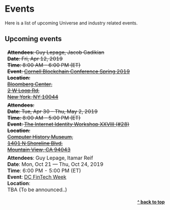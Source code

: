 # Events

Here is a list of upcoming Universe and industry related events.

## Upcoming events

<table class="table">
  <thead>
    <tr> <!-- EVENT -- Start ------------------------>
      <td>
        <del>
        <b>Attendees</b>: Guy Lepage, Jacob Gadikian <br />
        <b>Date</b>: Fri, Apr 12, 2019 <br />
        <b>Time</b>: 8:00 AM – 6:00 PM (ET) <br />
        <b>Event</b>: 
        <a href="https://www.cbspringconference.org/">
          Cornell Blockchain Conference Spring 2019
        </a> <br />
        <b>Location</b>: <br />
        <a href="https://goo.gl/maps/Qo9k2g8Q37sZbzCr8">
          Bloomberg Center, <br />
          2 W Loop Rd, <br />
          New York, NY 10044
        </a>
        </del>
      </td>
    </tr> <!-- EVENT -- End ------------------------->
    <tr> <!-- EVENT -- Start ------------------------>
      <td>
        <del>
        <b>Attendees</b>: <br />
        <b>Date</b>: Tue, Apr 30 – Thu, May 2, 2019 <br />
        <b>Time</b>: 8:00 AM – 5:00 PM (ET) <br />
        <b>Event</b>: 
        <a href="https://internetidentityworkshop.com/">
          The Internet Identity Workshop XXVIII (#28)
        </a> <br />
        <b>Location</b>: <br />
        <a href="https://goo.gl/maps/TWF3ubXU9mfSVDJ19">
          Computer History Museum, <br />
          1401 N Shoreline Blvd, <br />
          Mountain View, CA 94043
        </a>
        </del>
      </td>
    </tr> <!-- EVENT -- End ------------------------->
    <tr> <!-- EVENT -- Start ------------------------>
      <td>
        <b>Attendees</b>: Guy Lepage, Itamar Reif <br />
        <b>Date</b>: Mon, Oct 21 — Thu, Oct 24, 2019 <br />
        <b>Time</b>: 6:00 PM - 5:00 PM (ET) <br />
        <b>Event</b>: 
        <a href="https://dcfintechweek.org/">
          DC FinTech Week
        </a> <br />
        <b>Location</b>: <br />
        TBA (To be announced..)
      </td>
    </tr><!-- EVENT -- End ------------------------->
  </thead>
</table>


<div align="right">
    <b><a href="#events">^ back to top</a></b>
</div>
